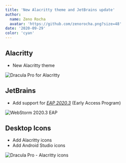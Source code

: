 ```yaml
---
title: 'New Alacritty theme and JetBrains update'
author:
  name: Zeno Rocha
  avatar: 'https://github.com/zenorocha.png?size=48'
date: '2020-09-29'
color: 'cyan'
---
```


## Alacritty

- New Alacritty theme

![Dracula Pro for Alacritty](/static/img/logs/new-alacritty-theme-and-jetbrains-update-a.png)

## JetBrains

- Add support for [_EAP 2020.3_](https://blog.jetbrains.com/idea/2020/09/intellij-idea-2020-3-eap/) (Early Access Program)

![WebStorm 2020.3 EAP](/static/img/logs/new-alacritty-theme-and-jetbrains-update-b.png)

## Desktop Icons

- Add Alacritty icons
- Add Android Studio icons

![Dracula Pro - Alacritty icons](/static/img/logs/new-alacritty-theme-and-jetbrains-update-c.png)
